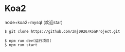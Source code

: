 # Koa2
node+koa2+mysql (欢迎star)
```
$ git clone https://github.com/zmj0920/KoaProject.git
```
```
$ npm run dev(运行项目)
$ npm run start
```

